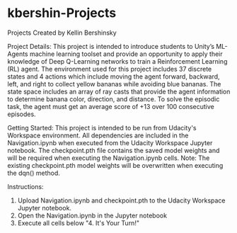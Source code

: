 # kbershin-Projects
Projects Created by Kellin Bershinsky

Project Details:
This project is intended to introduce students to Unity’s ML-Agents machine learning toolset and provide an opportunity to apply their knowledge of Deep Q-Learning networks to train a Reinforcement Learning (RL) agent.  The environment used for this project includes 37 discrete states and 4 actions which include moving the agent forward, backward, left, and right to collect yellow bananas while avoiding blue bananas.  The state space includes an array of ray casts that provide the agent information to determine banana color, direction, and distance. To solve the episodic task, the agent must get an average score of +13 over 100 consecutive episodes.

Getting Started:
This project is intended to be run from Udacity's Workspace environment.  All dependencies are included in the Navigation.ipynb when executed from the Udacity Workspace Jupyter notebook.  The checkpoint.pth file contains the saved model weights and will be required when executing the Navigation.ipynb cells.  Note: The existing checkpoint.pth model weights will be overwritten when executing the dqn() method.

Instructions:
1) Upload Navigation.ipynb and checkpoint.pth to the Udacity Workspace Jupyter notebook.  
2) Open the Navigation.ipynb in the Jupyter notebook
3) Execute all cells below "4. It's Your Turn!"
